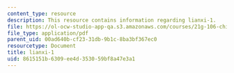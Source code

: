 ```yaml
---
content_type: resource
description: This resource contains information regarding lianxi-1.
file: https://ol-ocw-studio-app-qa.s3.amazonaws.com/courses/21g-106-chinese-vi-regular-discovering-chinese-cultures-and-societies-spring-2003/8615151b6309ee4d353059bf8a47e3a1_MIT21G_106S03_lianxi1.pdf
file_type: application/pdf
parent_uid: 00ad640b-cf23-31db-9b1c-8ba3bf367ec0
resourcetype: Document
title: lianxi-1
uid: 8615151b-6309-ee4d-3530-59bf8a47e3a1
---
```

